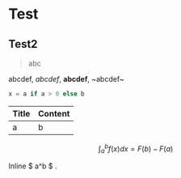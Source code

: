 # Test

## Test2

> abc

abcdef, _abcdef_, **abcdef**, ~abcdef~

```python
x = a if a > 0 else b
```

|Title|Content|
|-----|-----|
|a|b|

$$  \int_a^b f(x)dx = F(b) - F(a) $$

Inline $ a^b $ .
